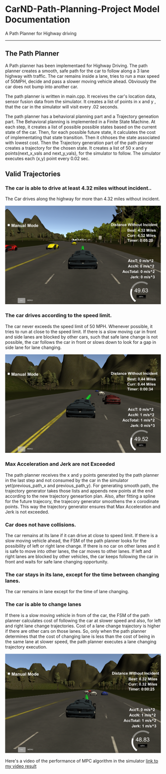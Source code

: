 # CarND-Path-Planning-Project Model Documentation
A Path Planner for Highway driving

[//]: # (Image References)

[video1]: ./video_output/path_planner.mov "VideoPathPlanner"
[image1]: ./images/lane_changing.png "lane changing"
[image2]: ./images/speed_limit.png "speed limit"
[image3]: ./images/end_point.png "end point"

---

## The Path Planner

A Path planner has been implementaed for Highway Driving. The path planner creates a smooth, safe path for the car to follow along a 3 lane highway with traffic. The car remains inside a lane, tries to run a max speed of 50MPH, decide and pass a slower moving vehicle ahead. Obviously the car does not bump into another car.

The path planner is written in main.cpp. It receives the car's location data, sensor fusion data from the simulator. It creates a list of points in x and y , that the car in the simulator will visit every .02 seconds.

The path planner has a behavioral planning part and a Trajectory geneation part. The Behavioral planning is implemented in a Finite State Machine. At each step, it creates a list of possible possible states based on the current state of the car. Then, for each possible future state, it calculates the cost of implementating that state transition. Then it chhoses the state associated with lowest cost. 
Then the Trajectory generation part of the path planner creates a trajectory for the chosen state. It creates a list of 50 x and y points(next_x_vals and next_y_vals), for the simulator to follow. The simulator executes each (x,y) point every 0.02 sec.



## Valid Trajectories

### The car is able to drive at least 4.32 miles without incident..

The Car drives along the highway for more than 4.32 miles without incident. 

![alt text][image3]

### The car drives according to the speed limit.

The car never exceeds the speed limit of 50 MPH. Whenever possible, it tries to run at close to the speed limit. If there is a slow moving car in front and side lanes are blocked by other cars, such that safe lane change is not possible, the car follows the car in front or slows down to look for a gap in side lane for lane changing.

![alt text][image2]

### Max Acceleration and Jerk are not Exceeded

The path planner receives the x and y points generated by the path planner in the last step and not consumed by the car in the simulator yet(previous_path_x and previous_path_y). For generating smooth path, the trajectory generator takes those lists and appends new points at the end according to the new trajectory geneartion plan. 
Also, after fitting a spline for the future trajecory, the trajecory generator smoothens the x corodinate points.
This way the trajectory generator ensures that Max Acceleration and Jerk is not exceeded. 


### Car does not have collisions.

The car remains at its lane if it can drive at close to speed limit. If there is a slow moving vehicle ahead, the FSM of the path planner looks for the possibility of left or right lane change. If there is no car on other lanes and it is safe to move into other lanes, the car moves to other lanes. If left and right lanes are blocked by other vehicles, the car keeps following the car in front and waits for safe lane changing opportunity.

### The car stays in its lane, except for the time between changing lanes.

The car remains in lane except for the time of lane changing.

### The car is able to change lanes

If there is a slow moving vehicle in from of the car, the FSM of the path planner calculates cost of following the car at slower speed and also, for left and right lane change trajectories. Cost of a lane change trajectory is higher if there are other cars on those lanes. So, only when the path planner determines that the cost of changing lane is less than the cost of being in the same lane at slower speed, the path planner executes a lane changing trajectory execution.

![alt text][image1]


Here's a video of the performance of MPC algorithm in the simulator [link to my video result][video1]
